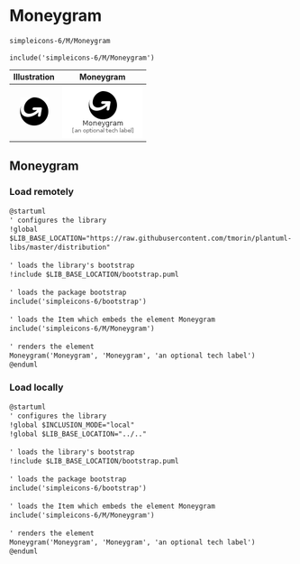 # Moneygram


```text
simpleicons-6/M/Moneygram
```

```text
include('simpleicons-6/M/Moneygram')
```



| Illustration | Moneygram |
| :---: | :---: |
| ![illustration for Illustration](../../simpleicons-6/M/Moneygram.png) | ![illustration for Moneygram](../../simpleicons-6/M/Moneygram.Local.png) |




## Moneygram

### Load remotely
```plantuml
@startuml
' configures the library
!global $LIB_BASE_LOCATION="https://raw.githubusercontent.com/tmorin/plantuml-libs/master/distribution"

' loads the library's bootstrap
!include $LIB_BASE_LOCATION/bootstrap.puml

' loads the package bootstrap
include('simpleicons-6/bootstrap')

' loads the Item which embeds the element Moneygram
include('simpleicons-6/M/Moneygram')

' renders the element
Moneygram('Moneygram', 'Moneygram', 'an optional tech label')
@enduml
```

### Load locally
```plantuml
@startuml
' configures the library
!global $INCLUSION_MODE="local"
!global $LIB_BASE_LOCATION="../.."

' loads the library's bootstrap
!include $LIB_BASE_LOCATION/bootstrap.puml

' loads the package bootstrap
include('simpleicons-6/bootstrap')

' loads the Item which embeds the element Moneygram
include('simpleicons-6/M/Moneygram')

' renders the element
Moneygram('Moneygram', 'Moneygram', 'an optional tech label')
@enduml
```

